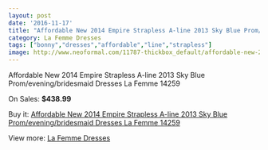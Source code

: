 ```yaml
---
layout: post
date: '2016-11-17'
title: "Affordable New 2014 Empire Strapless A-line 2013 Sky Blue Prom/evening/bridesmaid Dresses La Femme 14259"
category: La Femme Dresses
tags: ["bonny","dresses","affordable","line","strapless"]
image: http://www.neoformal.com/11787-thickbox_default/affordable-new-2014-empire-strapless-a-line-2013-sky-blue-prom-evening-bridesmaid-dresses-la-femme-14259.jpg
---
```

Affordable New 2014 Empire Strapless A-line 2013 Sky Blue Prom/evening/bridesmaid Dresses La Femme 14259

On Sales: **$438.99**
<a href="https://www.neoformal.com/en/la-femme-dresses-2014/4230-affordable-new-2014-empire-strapless-a-line-2013-sky-blue-prom-evening-bridesmaid-dresses-la-femme-14259.html"><amp-img layout="responsive" width="600" height="600" src="//www.neoformal.com/11787-thickbox_default/affordable-new-2014-empire-strapless-a-line-2013-sky-blue-prom-evening-bridesmaid-dresses-la-femme-14259.jpg" alt="Affordable New 2014 Empire Strapless A-line 2013 Sky Blue Prom/evening/bridesmaid Dresses La Femme 14259 0" /></a>
<a href="https://www.neoformal.com/en/la-femme-dresses-2014/4230-affordable-new-2014-empire-strapless-a-line-2013-sky-blue-prom-evening-bridesmaid-dresses-la-femme-14259.html"><amp-img layout="responsive" width="600" height="600" src="//www.neoformal.com/11788-thickbox_default/affordable-new-2014-empire-strapless-a-line-2013-sky-blue-prom-evening-bridesmaid-dresses-la-femme-14259.jpg" alt="Affordable New 2014 Empire Strapless A-line 2013 Sky Blue Prom/evening/bridesmaid Dresses La Femme 14259 1" /></a>
<a href="https://www.neoformal.com/en/la-femme-dresses-2014/4230-affordable-new-2014-empire-strapless-a-line-2013-sky-blue-prom-evening-bridesmaid-dresses-la-femme-14259.html"><amp-img layout="responsive" width="600" height="600" src="//www.neoformal.com/11789-thickbox_default/affordable-new-2014-empire-strapless-a-line-2013-sky-blue-prom-evening-bridesmaid-dresses-la-femme-14259.jpg" alt="Affordable New 2014 Empire Strapless A-line 2013 Sky Blue Prom/evening/bridesmaid Dresses La Femme 14259 2" /></a>

Buy it: [Affordable New 2014 Empire Strapless A-line 2013 Sky Blue Prom/evening/bridesmaid Dresses La Femme 14259](https://www.neoformal.com/en/la-femme-dresses-2014/4230-affordable-new-2014-empire-strapless-a-line-2013-sky-blue-prom-evening-bridesmaid-dresses-la-femme-14259.html "Affordable New 2014 Empire Strapless A-line 2013 Sky Blue Prom/evening/bridesmaid Dresses La Femme 14259")

View more: [La Femme Dresses](https://www.neoformal.com/en/56-la-femme-dresses-2014 "La Femme Dresses")